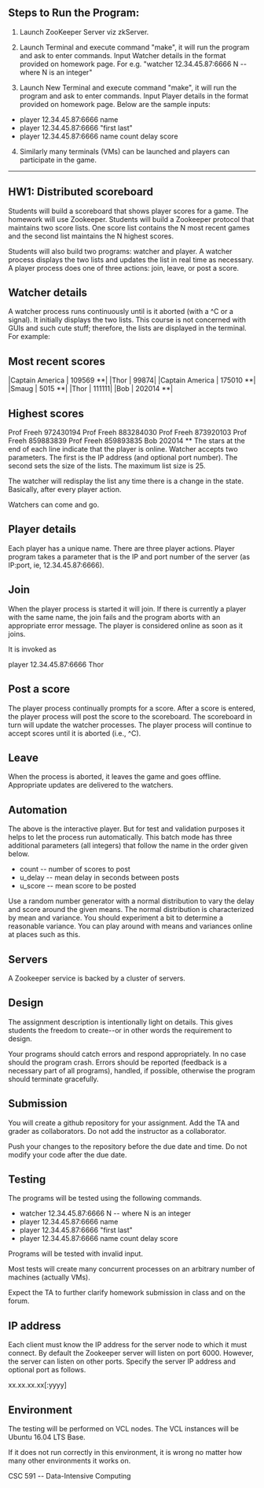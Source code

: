 Steps to Run the Program:
---------------------------

1) Launch ZooKeeper Server viz zkServer.

2) Launch Terminal and execute command "make", it will run the program and ask to enter commands. 
Input Watcher details in the format provided on homework page. For e.g. "watcher 12.34.45.87:6666 N -- where N is an integer"

3) Launch New Terminal and execute command "make", it will run the program and ask to enter commands.
Input Player details in the format provided on homework page. Below are the sample inputs:
* player 12.34.45.87:6666 name
* player 12.34.45.87:6666 "first last"
* player 12.34.45.87:6666 name count delay score

4) Similarly many terminals (VMs) can be launched and players can participate in the game.


-----------------------------------------------------------------------------------------------------------------------------------------

HW1: Distributed scoreboard
---------------------------

Students will build a scoreboard that shows player scores for a game. The homework will use Zookeeper. Students will build a Zookeeper protocol that maintains two score lists. One score list contains the N most recent games and the second list maintains the N highest scores.

Students will also build two programs: watcher and player. A watcher process displays the two lists and updates the list in real time as necessary. A player process does one of three actions: join, leave, or post a score.


Watcher details
---------------

A watcher process runs continuously until is it aborted (with a ^C or a signal). It initially displays the two lists. This course is not concerned with GUIs and such cute stuff; therefore, the lists are displayed in the terminal. For example:

Most recent scores
------------------
|Captain America   |   109569 **|
|Thor              |    99874|
|Captain America   |   175010 **| 
|Smaug             |     5015 **|
|Thor              |   111111|
|Bob               |   202014 **|

Highest scores
--------------
Prof Freeh        972430194
Prof Freeh        883284030
Prof Freeh        873920103
Prof Freeh        859883839
Prof Freeh        859893835
Bob                  202014  **
The stars at the end of each line indicate that the player is online. Watcher accepts two parameters. The first is the IP address (and optional port number). The second sets the size of the lists. The maximum list size is 25.

The watcher will redisplay the list any time there is a change in the state. Basically, after every player action.

Watchers can come and go.


Player details
--------------

Each player has a unique name. There are three player actions. Player program takes a parameter that is the IP and port number of the server (as IP:port, ie, 12.34.45.87:6666).


Join
----

When the player process is started it will join. If there is currently a player with the same name, the join fails and the program aborts with an appropriate error message. The player is considered online as soon as it joins.

It is invoked as

player 12.34.45.87:6666 Thor


Post a score
------------

The player process continually prompts for a score. After a score is entered, the player process will post the score to the scoreboard. The scoreboard in turn will update the watcher processes. The player process will continue to accept scores until it is aborted (i.e., ^C).


Leave
-----

When the process is aborted, it leaves the game and goes offline. Appropriate updates are delivered to the watchers.


Automation
----------

The above is the interactive player. But for test and validation purposes it helps to let the process run automatically. This batch mode has three additional parameters (all integers) that follow the name in the order given below.

* count -- number of scores to post
* u_delay -- mean delay in seconds between posts
* u_score -- mean score to be posted

Use a random number generator with a normal distribution to vary the delay and score around the given means. The normal distribution is characterized by mean and variance. You should experiment a bit to determine a reasonable variance. You can play around with means and variances online at places such as this.


Servers
-------

A Zookeeper service is backed by a cluster of servers.


Design
------

The assignment description is intentionally light on details. This gives students the freedom to create--or in other words the requirement to design.

Your programs should catch errors and respond appropriately. In no case should the program crash. Errors should be reported (feedback is a necessary part of all programs), handled, if possible, otherwise the program should terminate gracefully.


Submission
----------

You will create a github repository for your assignment. Add the TA and grader as collaborators. Do not add the instructor as a collaborator.

Push your changes to the repository before the due date and time. Do not modify your code after the due date.


Testing
-------

The programs will be tested using the following commands.

* watcher 12.34.45.87:6666 N -- where N is an integer
* player 12.34.45.87:6666 name
* player 12.34.45.87:6666 "first last"
* player 12.34.45.87:6666 name count delay score

Programs will be tested with invalid input.

Most tests will create many concurrent processes on an arbitrary number of machines (actually VMs).

Expect the TA to further clarify homework submission in class and on the forum.


IP address
----------

Each client must know the IP address for the server node to which it must connect. By default the Zookeeper server will listen on port 6000. However, the server can listen on other ports. Specify the server IP address and optional port as follows.

xx.xx.xx.xx[:yyyy]


Environment
-----------

The testing will be performed on VCL nodes. The VCL instances will be Ubuntu 16.04 LTS Base.

If it does not run correctly in this environment, it is wrong no matter how many other environments it works on.


CSC 591 -- Data-Intensive Computing
